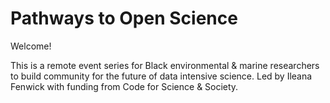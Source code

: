 # Pathways to Open Science

Welcome! 

This is a remote event series for Black environmental & marine researchers to build community for the future of data intensive science. Led by Ileana Fenwick with funding from Code for Science & Society.
